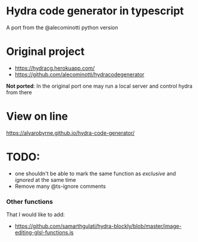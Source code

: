 # Hydra code generator in typescript

A port from the @alecominotti python version

# Original project
- https://hydracg.herokuapp.com/
- https://github.com/alecominotti/hydracodegenerator

**Not ported**: In the original port one may run a local server and control hydra from there

# View on line

https://alvarobyrne.github.io/hydra-code-generator/

# TODO:

- one shouldn't be able to mark the same function as _exclusive_ and _ignored_ at the same time
- Remove many @ts-ignore comments
### Other functions 

That I would like to add:
- https://github.com/samarthgulati/hydra-blockly/blob/master/image-editing-glsl-functions.js